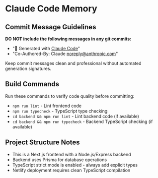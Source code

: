 # Claude Code Memory

## Commit Message Guidelines

**DO NOT include the following messages in any git commits:**
- "🤖 Generated with [Claude Code](https://claude.ai/code)"
- "Co-Authored-By: Claude <noreply@anthropic.com>"

Keep commit messages clean and professional without automated generation signatures.

## Build Commands

Run these commands to verify code quality before committing:
- `npm run lint` - Lint frontend code
- `npm run typecheck` - TypeScript type checking
- `cd backend && npm run lint` - Lint backend code (if available)
- `cd backend && npm run typecheck` - Backend TypeScript checking (if available)

## Project Structure Notes

- This is a Next.js frontend with a Node.js/Express backend
- Backend uses Prisma for database operations
- TypeScript strict mode is enabled - always add explicit types
- Netlify deployment requires clean TypeScript compilation